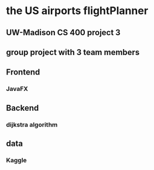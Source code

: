 # the US airports flightPlanner 

## UW-Madison CS 400 project 3

## group project with 3 team members

## Frontend

### JavaFX

## Backend

### dijkstra algorithm

## data 

### Kaggle
